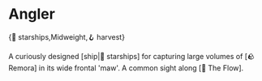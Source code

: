 # Angler

{🚀 starships,Midweight,🪝 harvest}

A curiously designed [ship|🚀 starships] for capturing large volumes of [🪨 Remora] in its wide frontal 'maw'. A common sight along [🌌 The Flow].